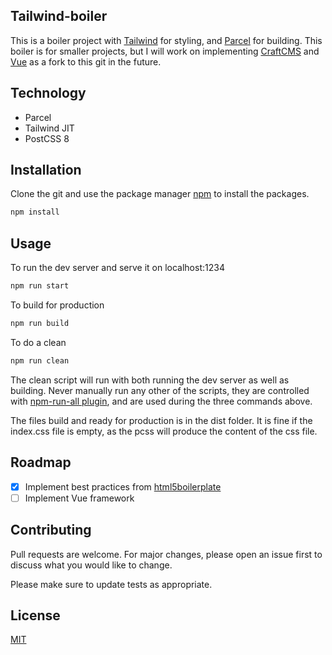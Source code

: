 ## Tailwind-boiler

This is a boiler project with [Tailwind](https://tailwindcss.com/) for styling, and [Parcel](https://parceljs.org/) for building. This boiler is for smaller projects, but I will work on implementing [CraftCMS](https://craftcms.com/) and [Vue](https://vuejs.org/) as a fork to this git in the future.

## Technology

- Parcel
- Tailwind JIT
- PostCSS 8

## Installation

Clone the git and use the package manager [npm](https://www.npmjs.com/get-npm) to install the packages.

```bash
npm install
```

## Usage

To run the dev server and serve it on localhost:1234

```bash
npm run start
```

To build for production

```bash
npm run build
```

To do a clean

```bash
npm run clean
```

The clean script will run with both running the dev server as well as building. Never manually run any other of the scripts, they are controlled with [npm-run-all plugin](https://www.npmjs.com/package/npm-run-all), and are used during the three commands above.

The files build and ready for production is in the dist folder. It is fine if the index.css file is empty, as the pcss will produce the content of the css file.

## Roadmap

- [x] Implement best practices from [html5boilerplate](https://html5boilerplate.com/)
- [ ] Implement Vue framework

## Contributing

Pull requests are welcome. For major changes, please open an issue first to discuss what you would like to change.

Please make sure to update tests as appropriate.

## License

[MIT](https://choosealicense.com/licenses/mit/)
